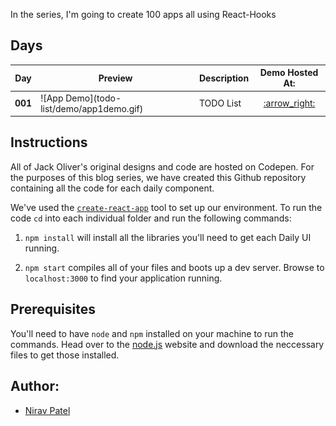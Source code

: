 
In the series, I'm going to create 100 apps all using React-Hooks

## Days
<table>
    <thead>
        <tr>
            <th>Day</th>
            <th>Preview</th>
            <th>Description</th>
            <th>Demo Hosted At:</th>
        </tr>
    </thead>
    <tbody>
        <tr>
            <td><strong>001</strong></td>
            <td>![App Demo](todo-list/demo/app1demo.gif)</td>
            <td>TODO List</td>
            <td align="center"><a href="/"> :arrow_right:</a></td>
        </tr>
    </tbody>
</table>

## Instructions
All of Jack Oliver's original designs and code are hosted on Codepen. For the purposes of this blog series, we have created this Github repository containing all the code for each daily component. 

We've used the [`create-react-app`](https://github.com/facebookincubator/create-react-app) tool to set up our environment. To run the code `cd` into each individual folder and run the following commands:

1. `npm install` will install all the libraries you'll need to get each Daily UI running.

2. `npm start` compiles all of your files and boots up a dev server. Browse to `localhost:3000` to find your application running.


## Prerequisites
You'll need to have `node` and `npm` installed on your machine to run the commands. Head over to the [node.js](https://nodejs.org/en/) website and download the neccessary files to get those installed. 

## Author:

* [Nirav Patel](https://github.com/Niravpatel129) 
